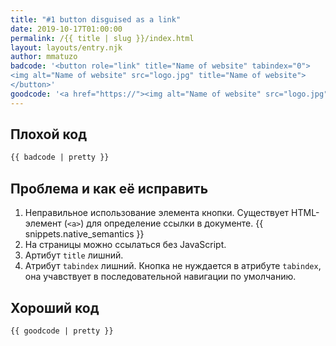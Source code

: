 ```yaml
---
title: "#1 button disguised as a link"
date: 2019-10-17T01:00:00
permalink: /{{ title | slug }}/index.html
layout: layouts/entry.njk
author: mmatuzo
badcode: '<button role="link" title="Name of website" tabindex="0">
<img alt="Name of website" src="logo.jpg" title="Name of website">
</button>'
goodcode: '<a href="https://"><img alt="Name of website" src="logo.jpg"></a>'
---
```


<div class="section bad">

## Плохой код

```html
{{ badcode | pretty }}
```
</div>

<div class="section" id="issues">

## Проблема и как её исправить

1. Неправильное использование элемента кнопки. Существует HTML-элемент (`<a>`) для определение ссылки в документе. {{ snippets.native_semantics }}
1. На страницы можно ссылаться без JavaScript.
1. Артибут `title` лишний.
1. Атрибут `tabindex` лишний. Кнопка не нуждается в атрибуте `tabindex`, она учавствует в последовательной навигации по умолчанию.
</div>

<div class="section">

## Хороший код

```html
{{ goodcode | pretty }}
```
</div>